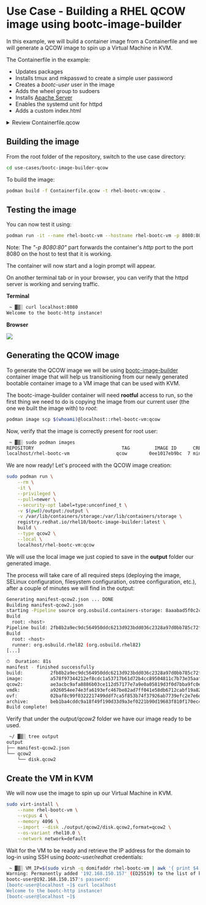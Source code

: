 # Use Case - Building a RHEL QCOW image using bootc-image-builder

In this example, we will build a container image from a Containerfile and we will generate a QCOW image to spin up a Virtual Machine in KVM.

The Containerfile in the example:

- Updates packages
- Installs tmux and mkpasswd to create a simple user password
- Creates a *bootc-user* user in the image
- Adds the wheel group to sudoers
- Installs [Apache Server](https://httpd.apache.org/)
- Enables the systemd unit for httpd
- Adds a custom index.html

<details>
  <summary>Review Containerfile.qcow</summary>
  ```dockerfile
  --8<-- "use-cases/bootc-image-builder-qcow/Containerfile.qcow"
  ```
</details>

## Building the image

From the root folder of the repository, switch to the use case directory:

```bash
cd use-cases/bootc-image-builder-qcow
```

To build the image:

```bash
podman build -f Containerfile.qcow -t rhel-bootc-vm:qcow .
```

## Testing the image

You can now test it using:

```bash
podman run -it --name rhel-bootc-vm --hostname rhel-bootc-vm -p 8080:80 rhel-bootc-vm:qcow
```

Note: The *"-p 8080:80"* part forwards the container's *http* port to the port 8080 on the host to test that it is working.

The container will now start and a login prompt will appear.

On another terminal tab or in your browser, you can verify that the httpd server is working and serving traffic.

**Terminal**

```bash
 ~ ▓▒░ curl localhost:8080
Welcome to the bootc-http instance!
```

**Browser**

![](./assets/browser-test.png)

## Generating the QCOW image

To generate the QCOW image we will be using [bootc-image-builder](https://github.com/osbuild/bootc-image-builder) container image that will help us transitioning from our newly generated bootable container image to a VM image that can be used with KVM.

The bootc-image-builder container will need **rootful** access to run, so the first thing we need to do is copying the image from our current user (the one we built the image with) to *root*:

```bash
podman image scp $(whoami)@localhost::rhel-bootc-vm:qcow
```

Now, verify that the image is correctly present for root user:

```bash
 ~ ▓▒░ sudo podman images
REPOSITORY                                TAG         IMAGE ID      CREATED        SIZE
localhost/rhel-bootc-vm                 qcow        0ee1017eb9bc  7 minutes ago  1.81 GB
```

We are now ready!
Let's proceed with the QCOW image creation:

```bash
sudo podman run \
    --rm \
    -it \
    --privileged \
    --pull=newer \
    --security-opt label=type:unconfined_t \
    -v $(pwd)/output:/output \
    -v /var/lib/containers/storage:/var/lib/containers/storage \
    registry.redhat.io/rhel10/bootc-image-builder:latest \
    build \
    --type qcow2 \
    --local \
    localhost/rhel-bootc-vm:qcow
```

We will use the local image we just copied to save in the **output** folder our generated image.

The process will take care of all required steps (deploying the image, SELinux configuration, filesystem configuration, ostree configuration, etc.), after a couple of minutes we will find in the output:

```bash
Generating manifest-qcow2.json ... DONE
Building manifest-qcow2.json
starting -Pipeline source org.osbuild.containers-storage: 8aaabad5f0c2c00eb12666076be4e6843f04e262230e2976dbb1218e96f2ca53
Build
  root: <host>
Pipeline build: 2fb8b2a9ec9dc564950ddc6213d923bdd036c2328a97d0bb785c72fb5b6e1154
Build
  root: <host>
  runner: org.osbuild.rhel82 (org.osbuild.rhel82)
[...]

⏱  Duration: 81s
manifest - finished successfully
build:          2fb8b2a9ec9dc564950ddc6213d923bdd036c2328a97d0bb785c72fb5b6e1154
image:          a578f97344212ef8cdc1a53717b61d72b4cc89504811c7b73e35aafe9a4011e5
qcow2:          ae3acbc9afa8886b03ce112d57177e7a9e0a05819d3f0d7bba9fc0e2663fddf5
vmdk:           a926054ee74e3fa6193efc467be82ad7ff041e58db6712cabf19a82793cbc345
ovf:            02baf8c99f0322217499ddf7ca5f853b74f37926ab7739efc2e7e6dd87ecc8c1
archive:        beb1ba4cddc9a18f49f190d33d9a3ef0221b90d19683f810f170ec4629c55f39
Build complete!

```

Verify that under the *output/qcow2* folder we have our image ready to be used.

```bash
 ~/ ▓▒░ tree output
output
├── manifest-qcow2.json
└── qcow2
    └── disk.qcow2
```

## Create the VM in KVM

We will now use the image to spin up our Virtual Machine in KVM.

```bash
sudo virt-install \
    --name rhel-bootc-vm \
    --vcpus 4 \
    --memory 4096 \
    --import --disk ./output/qcow2/disk.qcow2,format=qcow2 \
    --os-variant rhel10.0 \
    --network network=default
```

Wait for the VM to be ready and retrieve the IP address for the domain to log-in using SSH using *bootc-user/redhat* credentials:

```bash
 ~ ▓▒░ VM_IP=$(sudo virsh -q domifaddr rhel-bootc-vm | awk '{ print $4 }' | cut -d"/" -f1) && ssh bootc-user@$VM_IP
Warning: Permanently added '192.168.150.157' (ED25519) to the list of known hosts.
bootc-user@192.168.150.157's password:
[bootc-user@localhost ~]$ curl localhost
Welcome to the bootc-http instance!
[bootc-user@localhost ~]$
```
